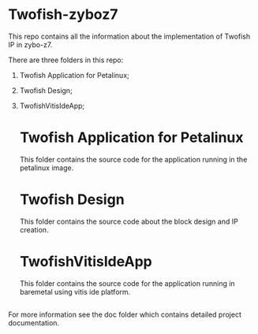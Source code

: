 # Twofish-zyboz7
This repo contains all the information about the implementation of Twofish IP in zybo-z7.

There are three folders in this repo:
1. Twofish Application for Petalinux;
2. Twofish Design;
3. TwofishVitisIdeApp;

   # Twofish Application for Petalinux
   This folder contains the source code for the application running in the petalinux image.

   # Twofish Design
   This folder contains the source code about the block design and IP creation.
   
   # TwofishVitisIdeApp
   This folder contains the source code for the application running in baremetal using vitis ide platform.

##

For more information see the doc folder which contains detailed project documentation.
